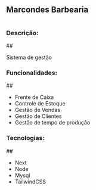 <h2>Marcondes Barbearia<h1></h2>
  
<h3>Descrição:</h3>
##
  
Sistema de gestão

<h3>Funcionalidades:</h3>
##
  
<ul>
<li>Frente de Caixa</li>
<li>Controle de Estoque</li>
<li>Gestão de Vendas</li>
<li>Gestão de Clientes</li>
<li>Gestão de tempo de produção</li>
</ul>

<h3>Tecnologias:</h3>
##
<ul>
<li>Next</li>
<li>Node</li>
<li>Mysql</li>
<li>TailwindCSS</li>
</ul>

